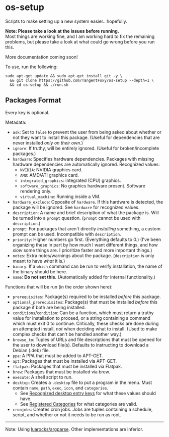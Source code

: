 # os-setup
Scripts to make setting up a new system easier.. hopefully.

**Note: Please take a look at the issues before running.**  
Most things are working fine, and I am working hard to fix the remaining
problems, but please take a look at what could go wrong before you run this.

More documentation coming soon!

To use, run the following:

```
sudo apt-get update && sudo apt-get install git -y \
  && git clone https://github.com/TangentFoxy/os-setup --depth=1 \
  && cd os-setup && ./run.sh
```

## Packages Format
Every key is optional.

Metadata:
- `ask`: Set to `false` to prevent the user from being asked about whether or not they want to install this package. (Useful for dependencies that are never installed *only on their own*.)
- `ignore`: If truthy, will be entirely ignored. (Useful for broken/incomplete packages.)
- `hardware`: Specifies hardware dependencies. Packages with missing hardware dependencies are automatically ignored. Recognized values:
  - `NVIDIA`: NVIDIA graphics card.
  - `AMD`: AMD/ATI graphics card.
  - `integrated_graphics`: integrated (CPU) graphics.
  - `software_graphics`: No graphics hardware present. Software rendering only.
  - `virtual_machine`: Running inside a VM.
- `hardware_exclude`: Opposite of `hardware`. If this hardware is detected, the package will be ignored. See `hardware` for recognized values.
- `description`: A name and brief description of what the package is. Will be turned into a `prompt` question. (`prompt` cannot be used with `description`.)
- `prompt`: For packages that aren't directly *installing* something, a custom prompt can be used. Incompatible with `description`.
- `priority`: Higher numbers go first. (Everything defaults to 0.) (I've been organizing these in part by how much I want different things, and how *slow* some things are. I prioritize faster and more important things.)
- `notes`: Extra notes/warnings about the package. (`description` is only meant to have *what* it is.)
- `binary`: If a `which` command can be run to verify installation, the name of the binary should be here.
- `name`: **Do not set this.** (Automatically added for internal functionality.)

Functions that will be run (in the order shown here):
- `prerequisites`: Package(s) required to be installed *before* this package.
- `optional_prerequisites`: Package(s) that must be installed *before* this package if both are being installed.
- `conditions`/`condition`: Can be a function, which must return a truthy value for installation to proceed, or a string containing a command which must exit 0 to continue. Critically, these checks are done during an attempted install, *not* when deciding what to install. (Used to make complex checks that can't be handled another way.)
- `browse_to`: Tuples of URLs and file descriptions that must be opened for the user to download file(s). Defaults to instructing to download a Debian (.deb) file.
- `ppa`: A PPA that must be added to APT-GET.
- `apt`: Packages that must be installed via APT-GET.
- `flatpak`: Packages that must be installed via Flatpak.
- `brew`: Packages that must be installed via brew.
- `execute`: A shell script to run.
- `desktop`: Creates a `.desktop` file to put a program in the menu. Must contain `name`, `path`, `exec`, `icon`, and `categories`.
  - See [Recognized desktop entry keys](https://specifications.freedesktop.org/desktop-entry-spec/latest/recognized-keys.html) for what these values should have.
  - See [Registered Categories](https://specifications.freedesktop.org/menu-spec/latest/category-registry.html) for what categories are valid.
- `cronjobs`: Creates cron jobs. Jobs are tuples containing a schedule, script, and whether or not it needs to be run as root.

---

Note: Using [luarocks/argparse](https://github.com/luarocks/argparse). Other implementations are inferior.
